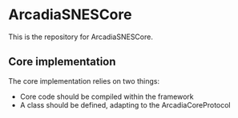 # ArcadiaSNESCore

This is the repository for ArcadiaSNESCore.

## Core implementation

The core implementation relies on two things:

- Core code should be compiled within the framework
- A class should be defined, adapting to the ArcadiaCoreProtocol